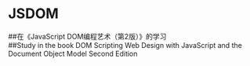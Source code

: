 # JSDOM

##在《JavaScript DOM编程艺术（第2版）》的学习  
##Study in the book DOM Scripting Web Design with JavaScript and the Document Object Model Second Edition
